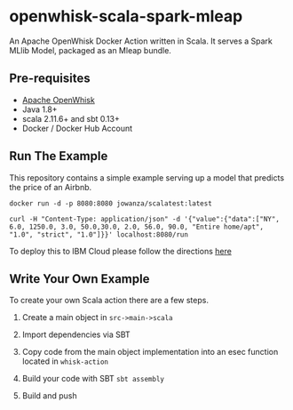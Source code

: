 # openwhisk-scala-spark-mleap

An Apache OpenWhisk Docker Action written in Scala. It serves a Spark MLlib Model, packaged as an Mleap bundle.

## Pre-requisites

* [Apache OpenWhisk](https://github.com/openwhisk/openwhisk)
* Java 1.8+
* scala 2.11.6+ and sbt 0.13+
* Docker / Docker Hub Account

## Run The Example

This repository contains a simple example serving up a model that predicts the price of an Airbnb.

```docker run -d -p 8080:8080 jowanza/scalatest:latest```


```curl -H "Content-Type: application/json" -d '{"value":{"data":["NY", 6.0, 1250.0, 3.0, 50.0,30.0, 2.0, 56.0, 90.0, "Entire home/apt", "1.0", "strict", "1.0"]}}' localhost:8080/run```

To deploy this to IBM Cloud please follow the directions [here](https://console.bluemix.net/docs/openwhisk/openwhisk_actions.html#creating-docker-actions)

## Write Your Own Example

To create your own Scala action there are a few steps.

1. Create a main object in `src->main->scala`

2. Import dependencies via SBT

3. Copy code from the main object implementation into an esec function located in `whisk-action`

4. Build your code with SBT `sbt assembly`

5. Build and push